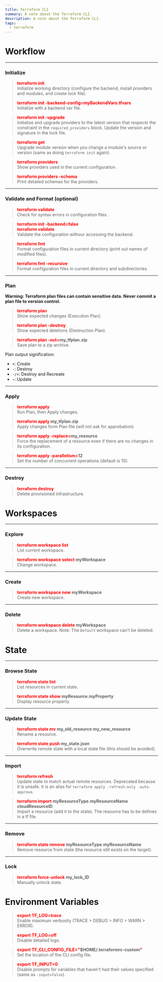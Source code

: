 ```yaml
---
title: Terraform CLI
summary: A note about the Terraform CLI.
description: A note about the Terraform CLI.
tags:
  - terraform
---
```


# Workflow

---

### Initialize


 > 
 > **<font color=red>terraform init</font>**</br>
 > Initialize working directory (configure the backend, install providers and modules, and create lock file).
 > 
 > **<font color=red>terraform init -backend-config=myBackendVars.tfvars</font>**</br>
 > Initialize with a backend var file.

 > 
 > **<font color=red>terraform init -upgrade</font>**</br>
 > Initialize and upgrade providers to the latest version that respects the constraint in the `required_providers` block. Update the version and signature in the lock file.

 > 
 > **<font color=red>terraform get</font>**</br>
 > Upgrade module version when you change a module's source or version (same as doing `terraform init` again).

 > 
 > **<font color=red>terraform providers</font>**</br>
 > Show providers used in the current configuration. 
 > 
 > **<font color=red>terraform providers -schema</font>**</br>
 > Print detailed schemas for the providers.

---

### Validate and Format (optional)


 > 
 > **<font color=red>terraform validate</font>**</br>
 > Check for syntax errors in configuration files.

 > 
 > **<font color=red>terraform init -backend=false</font>**</br>
 > **<font color=red>terraform validate</font>**</br>
 > Validate the configuration withour accessing the backend.

 > 
 > **<font color=red>terraform fmt</font>**</br>
 > Format configuration files in current directory (print out names of modified files).
 > 
 > **<font color=red>terraform fmt -recursive</font>**</br>
 > Format configuration files in current directory and subdirectories.

---

### Plan

**Warning: Terraform plan files can contain sensitive data. Never commit a plan file to version control.**

 > 
 > **<font color=red>terraform plan</font>**</br>
 > Show expected changes (Execution Plan).
 > 
 > **<font color=red>terraform plan -destroy</font>**</br>
 > Show expected deletions (Destruction Plan).

 > 
 > **<font color=red>terraform plan -out=</font>my_tfplan.zip**</br>
 > Save plan to a zip archive.

Plan output signification:

* `+`: Create
* `-`: Destroy
* `-/+`: Destroy and Recreate
* `~`: Update

---

### Apply


 > 
 > **<font color=red>terraform apply</font>**</br>
 > Run Plan, then Apply changes.
 > 
 > **<font color=red>terraform apply</font> my_tfplan.zip**</br>
 > Apply changes form Plan file (will not ask for approbation).

 > 
 > **<font color=red>terraform apply -replace=</font>my_resource**</br>
 > Force the replacement of a resource even if there are no changes in its configuration.

 > 
 > **<font color=red>terraform apply -parallelism=</font>12**</br>
 > Set the number of concurrent operations (default is 10).

---

### Destroy


 > 
 > **<font color=red>terraform destroy</font>**</br>
 > Delete provisioned infrastructure.

# Workspaces

---

### Explore


 > 
 > **<font color=red>terraform workspace list</font>**</br>
 > List current workspace. 

 > 
 > **<font color=red>terraform workspace select</font> myWorkspace**</br>
 > Change workspace.

---

### Create


 > 
 > **<font color=red>terraform workspace new</font> myWorkspace**</br>
 > Create new workspace.

---

### Delete


 > 
 > **<font color=red>terraform workspace delete</font> myWorkspace**</br>
 > Delete a workspace. Note: The `Default` workspace can't be deleted.

# State

---

### Browse State


 > 
 > **<font color=red>terraform state list</font>**</br>
 > List resources in current state.
 > 
 > **<font color=red>terraform state show</font> myResource.myProperty**</br>
 > Display resource property.

---

### Update State


 > 
 > **<font color=red>terraform state mv</font>  my_old_resource my_new_resource**</br>
 > Rename a resource.

 > 
 > **<font color=red>terraform state push</font>  my_state.json**</br>
 > Overwrite remote state with a local state file (this should be avoided).

---

### Import


 > 
 > **<font color=red>terraform refresh</font>**</br>
 > Update state to match actual remote resources. Deprecated because it is unsafe. It is an alias for `terraform apply -refresh-only -auto-approve`.

 > 
 > **<font color=red>terraform import</font> myResourceType.myResourceName cloudResourceID**</br>
 > Import a resource (add it to the state). The resource has to be defines in a tf file.

---

### Remove


 > 
 > **<font color=red>terraform state remove</font> myResourceType.myResourceName**</br>
 > Remove resource from state (the resource still exists on the target).

---

### Lock


 > 
 > **<font color=red>terraform force-unlock</font> my_lock_ID**</br>
 > Manually unlock state.

# Environment Variables


 > 
 > **<font color=red>export TF_LOG=trace</font>**</br>
 > Enable maximum verbosity (TRACE > DEBUG > INFO > WARN > ERROR).
 > 
 > **<font color=red>export TF_LOG=off</font>**</br>
 > Disable detailed logs.

 > 
 > **<font color=red>export TF_CLI_CONFIG_FILE="</font>$HOME/.terraformrc-custom<font color=red>"</font>**</br>
 > Set the location of the CLI config file.

 > 
 > **<font color=red>export TF_INPUT=0</font>**</br>
 > Disable prompts for variables that haven't had their values specified (same as `-input=false`).
